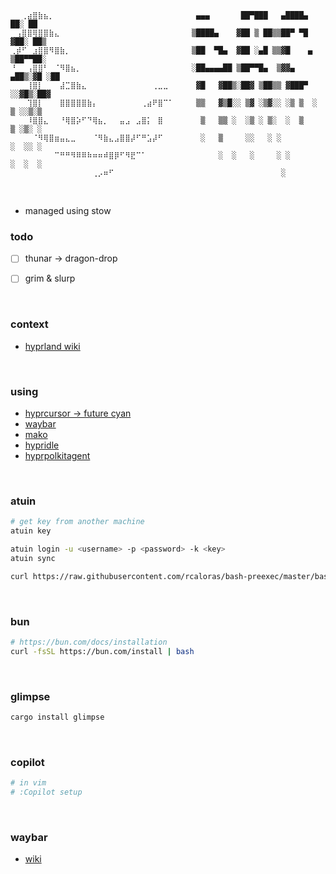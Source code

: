 ```text
⠀⠀⢀⣴⣿⣷⣦⡀⠀⠀⠀⠀⠀⠀⠀⠀⠀⠀⠀⠀⠀⠀⠀⠀⠀⠀⠀⠀⠀⠀     ▄▄▄       ██▀███   ▄████▄   ██░ ██
⠀⢠⣿⣿⢿⣿⣿⣷⣄⠀⠀⠀⠀⠀⠀⠀⠀⠀⠀⠀⠀⠀⠀⠀⠀⠀⠀⠀⠀⠀    ▒████▄    ▓██ ▒ ██▒▒██▀ ▀█  ▓██░ ██▒
⢀⡾⠋⠀⣰⣿⣿⠻⣿⣷⡀⠀⠀⠀⠀⠀⠀⠀⠀⠀⠀⠀⠀⠀⠀⠀⠀⠀⠀⠀    ▒██  ▀█▄  ▓██ ░▄█ ▒▒▓█    ▄ ▒██▀▀██░
⠘⠀⠀⢠⣿⣿⠃⠀⠈⠻⣿⣦⡀⠀⠀⠀⠀⠀⠀⠀⠀⠀⠀⠀⠀⠀⠀⠀⠀⠀    ░██▄▄▄▄██ ▒██▀▀█▄  ▒▓▓▄ ▄██▒░▓█ ░██
⠀⠀⠀⢸⣿⡇⠀⠀⠀⣼⣉⣿⣷⣄⠀⠀⠀⠀⠀⠀⠀⠀⠀⠀⠀⠀⢀⣀⣀⠀     ▓█   ▓██▒░██▓ ▒██▒▒ ▓███▀ ░░▓█▒░██▓
⠀⠀⠀⢹⣿⡇⠀⠀⠀⣿⣿⣿⣿⣿⣷⡄⠀⠀⠀⠀⠀⠀⠀⠀⢀⣴⠟⣿⠉⠁     ▒▒   ▓▒█░░ ▒▓ ░▒▓░░ ░▒ ▒  ░ ▒ ░░▒░▒
⠀⠀⠀⠸⣿⣿⣄⠀⠀⠘⢿⣿⡵⠋⠙⢿⣦⡀⠀⠀⣤⣠⠀⣠⣿⡅⠀⣿⠀⠀      ▒   ▒▒ ░  ░▒ ░ ▒░  ░  ▒    ▒ ░▒░ ░
⠀⠀⠀⠀⠈⠻⢿⣿⣶⣤⣄⣀⠀⠀⠀⠈⠻⣷⣄⣠⣿⣿⡼⠋⠛⣡⡼⠋⠀⠀      ░   ▒     ░░   ░ ░         ░  ░░ ░
⠀⠀⠀⠀⠀⠀⠀⠀⠉⠛⠛⠻⠿⠿⠷⠶⠶⠾⣿⡿⠋⠻⣟⠉⠁⠀⠀⠀⠀⠀          ░  ░   ░     ░ ░       ░  ░  ░
⠀⠀⠀⠀⠀⠀⠀⠀⠀⠀⠀⠀⠀⠀⠀⢀⡠⠶⠋⠀⠀⠀⠀⠀⠀⠀⠀⠀⠀⠀                        ░
```

<br>

* managed using stow

### todo

- [ ] thunar -> dragon-drop
- [ ] grim & slurp


<br>

### context

- [hyprland wiki](https://wiki.hypr.land/)

<br>

### using

- [hyprcursor -> future cyan](https://gitlab.com/Pummelfisch/future-cyan-hyprcursor)
- [waybar](https://github.com/Alexays/Waybar)
- [mako](https://github.com/emersion/mako)
- [hypridle](https://github.com/hyprwm/hypridle)
- [hyprpolkitagent](https://github.com/hyprwm/hyprpolkitagent)

<br>

### atuin

```bash
# get key from another machine
atuin key

atuin login -u <username> -p <password> -k <key>
atuin sync

curl https://raw.githubusercontent.com/rcaloras/bash-preexec/master/bash-preexec.sh -o ~/.bash-preexec.sh
```

<br>

### bun

```bash
# https://bun.com/docs/installation
curl -fsSL https://bun.com/install | bash
```

<br>

### glimpse

```bash
cargo install glimpse
```

<br>

### copilot

```bash
# in vim
# :Copilot setup
```

<br>

### waybar

* [wiki](https://github.com/Alexays/Waybar/wiki)

<br>
